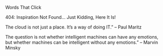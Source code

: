Words That Click

404: Inspiration Not Found... Just Kidding, Here It Is!

The cloud is not just a place. It’s a way of doing IT.” – Paul Maritz

The question is not whether intelligent machines can have any emotions, but whether machines can be intelligent without any emotions.” – Marvin Minsky
